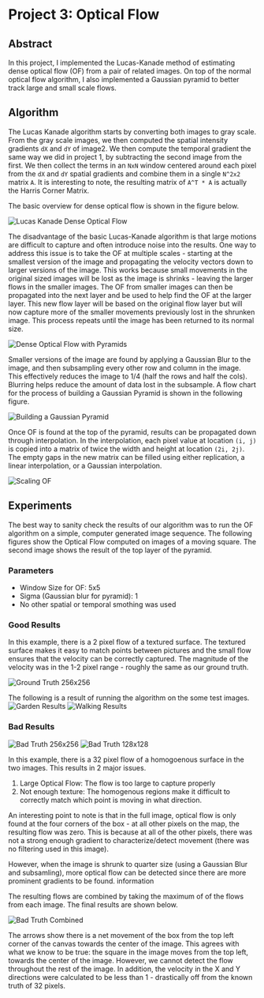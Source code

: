 # Project 3: Optical Flow

## Abstract
In this project, I implemented the Lucas-Kanade method of estimating dense
optical flow (OF) from a pair of related images. On top of the normal optical flow
algorithm, I also implemented a Gaussian pyramid to better track large and small
scale flows.

## Algorithm

The Lucas Kanade algorithm starts by converting both images to gray scale. From
the gray scale images, we then computed the spatial intensity gradients `dX`
and `dY` of image2. We then compute the temporal gradient the same way we did in
project 1, by subtracting the second image from the first. We then collect the
terms in an `NxN` window centered around each pixel from the `dX` and `dY`
spatial gradients and combine them in a single `N^2x2` matrix `A`. It is
interesting to note, the resulting matrix of `A^T * A` is actually the Harris
Corner Matrix.

The basic overview for dense optical flow is shown in the figure below.

![Lucas Kanade Dense Optical Flow](resources/LucasKanadeFlow.png)

The disadvantage of the basic Lucas-Kanade algorithm is that large motions
are difficult to capture and often introduce noise into the results. One
way to address this issue is to take the OF at multiple scales - starting at
the smallest version of the image and propagating the velocity vectors down to
larger versions of the image. This works because small movements in the
original sized images will be lost as the image is shrinks - leaving the larger
flows in the  smaller images. The OF from smaller images
can then be propagated into the next layer and be used to help find the OF at
the larger layer. This new flow layer will be based on the original flow layer
but will now capture more of the smaller movements previously lost in the
shrunken image. This process repeats until the image has been returned to its
normal size.

![Dense Optical Flow with Pyramids](resources/LucasKanadePyramid.png)

Smaller versions of the image are found by applying a Gaussian Blur to the image,
and then subsampling every other row and column in the image. This effectively
reduces the image to 1/4 (half the rows and half the cols). Blurring helps reduce
the amount of data lost in the subsample. A flow chart for the process of building
a Gaussian Pyramid is shown in the following figure.

![Building a Gaussian Pyramid](resources/BuildingPyramid.png)

Once OF is found at the top of the pyramid, results can be propagated down 
through interpolation. In the interpolation, each pixel value at location `(i, j)`
is copied into a matrix of twice the width and height at location `(2i, 2j)`. 
The empty gaps in the new matrix can be filled using either replication, a 
linear interpolation, or a Gaussian interpolation. 

![Scaling OF](resources/ScalingPyramid.png)

## Experiments

The best way to sanity check the results of our algorithm was to run the OF 
algorithm on a simple, computer generated image sequence. The following figures 
show the Optical Flow computed on images of a moving square. The second image 
shows the result of the top layer of the pyramid. 

### Parameters
- Window Size for OF: 5x5
- Sigma (Gaussian blur for pyramid): 1 
- No other spatial or temporal smothing was used

### Good Results
In this example, there is a 2 pixel flow of a textured surface. The textured 
surface makes it easy to match points between pictures and the small flow ensures
that the velocity can be correctly captured. The magnitude of the velocity was
in the 1-2 pixel range - roughly the same as our ground truth. 

![Ground Truth 256x256](resources/goodTest/2pixel256.jpg)

The following is a result of running the algorithm on the some test images. 
![Garden Results](resources/garden.jpg)
![Walking Results](resources/walking.jpg)

### Bad Results

![Bad Truth 256x256](resources/badTest/TruthTest2.jpg)
![Bad Truth 128x128](resources/badTest/TruthTest.jpg)

In this example, there is a 32 pixel flow of a homogoenous surface in the two 
images. This results in 2 major issues.
1. Large Optical Flow: The flow is too large to capture properly
2. Not enough texture: The homogenous regions make it difficult to correctly match
which point is moving in what direction. 

An interesting point to note is that in the full image, optical flow is only found
at the four corners of the box - at all other pixels on the map, the resulting 
flow was zero. This is because at all of the other pixels, there was not a strong
enough gradient to characterize/detect movement (there was no filtering used in 
this image). 

However, when the image is shrunk to quarter size (using a Gaussian Blur and 
subsamling), more optical flow can be detected since there are more prominent 
gradients to be found. 
information 

The resulting flows are combined by taking the maximum of of the flows from each 
image. The final results are shown below. 

![Bad Truth Combined](resources/badTest/TruthTestFinal.jpg)

The arrows show there is a net movement of the box from the top left corner of 
the canvas towards the center of the image. This agrees with what we know to be
true: the square in the image moves from the top left, towards the center of the 
image. However, we cannot detect the flow throughout the rest of the image. In 
addition, the velocity in the X and Y directions were calculated to be less than 
1 - drastically off from the known truth of 32 pixels. 

